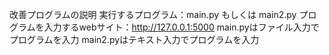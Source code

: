 改善プログラムの説明
実行するプログラム：main.py もしくは main2.py
プログラムを入力するwebサイト：http://127.0.0.1:5000
main.pyはファイル入力でプログラムを入力
main2.pyはテキスト入力でプログラムを入力